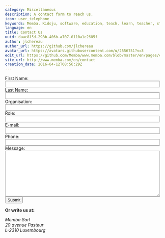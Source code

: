 ```yaml
---
category: Miscellaneous
description: A contact form to reach us.
icon: user_telephone
keywords: Memba, Kidoju, software, education, teach, learn, teacher, student, knowledge, test, quiz, blog, article, documentation
language: en
title: Contact Us
uuid: daac815d-298b-406b-a707-0110a1c2685f
author: jlchereau
author_url: https://github.com/jlchereau
avatar_url: https://avatars.githubusercontent.com/u/2556751?v=3
edit_url: https://github.com/Memba/www.memba.com/blob/master/en/pages/contact.md
site_url: http://www.memba.com/en/contact
creation_date: 2016-04-12T08:56:29Z
---
```

<div class="container">
    <div class="row">
        <div class="col-sm-8">
            <form name="insightly_web_to_contact" action="https://iuqqkh1d.insight.ly/WebToContact/Create" method="post">
                <input type="hidden" name="formId" value="LfOfVxwkqgkYOx7pcM6LtA=="/>
                <div class="form-group">
                    <label for="insightly_firstName">First Name: </label>
                    <input id="insightly_firstName" name="FirstName" type="text" class="k-textbox" style="width: 100%" required>
                </div>
                <div class="form-group">
                    <label for="insightly_lastName">Last Name: </label>
                    <input id="insightly_lastName" name="LastName" type="text" class="k-textbox" style="width: 100%" required>
                </div>
                <div class="form-group">
                    <label for="insightly_organization">Organisation: </label>
                    <input id="insightly_organization" name="Organization" type="text" class="k-textbox" style="width: 100%">
                </div>
                <div class="form-group">
                    <label for="insightly_role">Role: </label>
                    <input id="insightly_role" name="Role" type="text" class="k-textbox" style="width: 100%">
                </div>
                <div class="form-group">
                    <input type="hidden" name="emails[0].Label" value="Work">
                    <label for="email[0]_Value">E-mail: </label>
                    <input id="emails[0]_Value" name="emails[0].Value" type="email" class="k-textbox" style="width: 100%" required>
                </div>
                <div class="form-group">
                    <input type="hidden" name="phones[0].Label" value="Work">
                    <label for="phones[0]_Value">Phone: </label>
                    <input id="phones[0]_Value" name="phones[0].Value" type="text" class="k-textbox" style="width: 100%">
                </div>
                <div class="form-group">
                    <label for="insightly_background">Message: </label>
                    <textarea id="insightly_background" name="background" class="k-textbox" style="width: 100%; height: 150px; resize: vertical"></textarea>
                </div>
                <div class="form-group">
                    <input type="submit" value="Submit" class="k-button k-primary pull-right">
                </div>
            </form>
        </div>
        <div class="col-sm-4">
            <p><strong>Or write us at:</strong></p>
            <address>
                Memba Sarl<br/>
                20 avenue Pasteur<br/>
                L-2310 Luxembourg
            </address>
        </div>
    </div>
</div>


<script>
;(function (window, $, undefined) {
    $(function () {
        if ($.fn.kendoValidator) {
            var form = $('#insightly_web_to_contact');
            var validator = form.kendoValidator().data('kendoValidator');
            form.submit(function (e) {
                if (!validator.validate()) {
                    e.preventDefault();
                }
            });
        }
    });
}(this, jQuery));
</script>